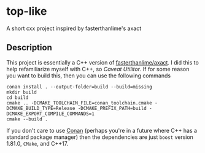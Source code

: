 # top-like
A short cxx project inspired by fasterthanlime's axact

## Description

This project is essentially a C++ version of [fasterthanlime/axact](https://github.com/fasterthanlime/axact). I did this to help refamiliarize myself with C++, so _Caveat Utilitor_.
If for some reason you want to build this, then you can use the following commands 
```
conan install . --output-folder=build --build=missing
mkdir build
cd build
cmake .. -DCMAKE_TOOLCHAIN_FILE=conan_toolchain.cmake -DCMAKE_BUILD_TYPE=Release -DCMAKE_PREFIX_PATH=build -DCMAKE_EXPORT_COMPILE_COMMANDS=1
cmake --build .
```
If you don't care to use [Conan](https://conan.io/) (perhaps you're in a future where C++ has a standard package manager) then the dependencies are just `boost` version 1.81.0, `CMake`, and C++17.

